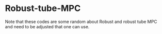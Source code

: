 # Robust-tube-MPC

Note that these codes are some random about Robust and robust tube MPC and need to be adjusted that one can use.
